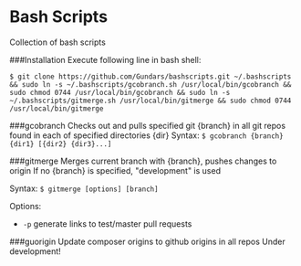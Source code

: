 Bash Scripts
===========
Collection of bash scripts

###Installation
Execute following line in bash shell:
```
$ git clone https://github.com/Gundars/bashscripts.git ~/.bashscripts && sudo ln -s ~/.bashscripts/gcobranch.sh /usr/local/bin/gcobranch && sudo chmod 0744 /usr/local/bin/gcobranch && sudo ln -s ~/.bashscripts/gitmerge.sh /usr/local/bin/gitmerge && sudo chmod 0744 /usr/local/bin/gitmerge
```

###gcobranch
Checks out and pulls specified git {branch} in all git repos found in each of specified directories {dir}
Syntax: `$ gcobranch {branch} {dir1} [{dir2} {dir3}...]`

###gitmerge
Merges current branch with {branch}, pushes changes to origin
If no {branch} is specified, "development" is used

Syntax: `$ gitmerge [options] [branch]`

Options:
- `-p`  generate links to test/master pull requests

###guorigin
Update composer origins to github origins in all repos
Under development!

